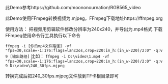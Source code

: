 此Demo参考https://github.com/moononournation/RGB565_video

此Demo使用FFmpeg转换视频为.mjpeg，FFmpeg下载地址https://ffmpeg.org

使用方法：
把视频用剪辑软件修改分辨率为240x240，并导出为.mp4格式
下载FFmpeg使用命令行工具执行以下命令

`
ffmpeg -i [你的mp4文件路径] -vf "fps=30,scale=-1:176:flags=lanczos,crop=220:in_h:(in_w-220)/2:0" -q:v 9 [输出路径]
`
比如：
`
ffmpeg -i D:\video\1.mp4 -vf "fps=30,scale=-1:176:flags=lanczos,crop=220:in_h:(in_w-220)/2:0" -q:v 9 D:\video\240_30fps.mjpeg
`

转换完成后把240_30fps.mjpeg文件放到TF卡根目录即可
